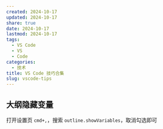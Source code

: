 ```yaml
---
created: 2024-10-17
updated: 2024-10-17
share: true
date: 2024-10-17
lastmod: 2024-10-17
tags:
  - VS Code
  - VS
  - Code
categories:
  - 技术
title: VS Code 技巧合集
slug: vscode-tips
---
```


## 大纲隐藏变量

打开设置页 `cmd+,`，搜索 `outline.showVariables`，取消勾选即可